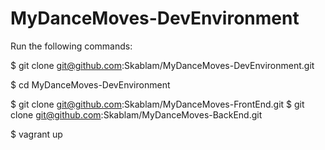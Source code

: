 MyDanceMoves-DevEnvironment
===========================

Run the following commands:

$ git clone git@github.com:Skablam/MyDanceMoves-DevEnvironment.git

$ cd MyDanceMoves-DevEnvironment

$ git clone git@github.com:Skablam/MyDanceMoves-FrontEnd.git
$ git clone git@github.com:Skablam/MyDanceMoves-BackEnd.git

$ vagrant up
